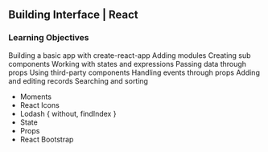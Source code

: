 ## Building Interface | React

### Learning Objectives

Building a basic app with create-react-app
Adding modules
Creating sub components
Working with states and expressions
Passing data through props
Using third-party components
Handling events through props
Adding and editing records
Searching and sorting

- Moments
- React Icons
- Lodash { without, findIndex }
- State
- Props
- React Bootstrap
